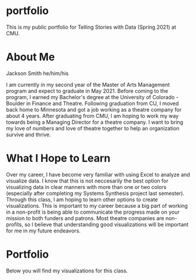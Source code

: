 # portfolio
This is my public portfolio for Telling Stories with Data (Spring 2021) at CMU.

# About Me
Jackson Smith
he/him/his

I am currently in my second year of the Master of Arts Management program and expect to graduate in May 2021. Before coming to the program, I earned my Bachelor's degree at the University of Colorado - Boulder in Finance and Theatre. Following graduation from CU, I moved back home to Minnesota and got a job working as a theatre company for about 4 years.
After graduating from CMU, I am hoping to work my way towards being a Managing Director for a theatre company. I want to bring my love of numbers and love of theatre together to help an organization survive and thrive.

# What I Hope to Learn
Over my career, I have become very familiar with using Excel to analyze and visualize data. I know that this is not neccesarily the best option for visualizing data in clear manners with more than one or two colors (especially after completing my Systems Synthesis project last semester). Through this class, I am hoping to learn other options to create visualizations. This is important to my career because a big part of working in a non-profit is being able to communicate the progress made on your mission to both funders and patrons. Most theatre companies are non-profits, so I believe that understanding good visualizations will be important for me in my future endeavors.

# Portfolio
Below you will find my visualizations for this class.

